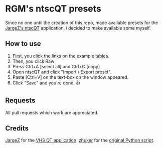 
# RGM's ntscQT presets
Since no one until the creation of this repo, made available presets for the [JargeZ's ntscQT](https://github.com/JargeZ/vhs) application, i decided to make available some myself.

<!--## Examples and showcase
<p>
  <img src="https://user-images.githubusercontent.com/40833244/130843359-fd9433ec-0e78-4a9d-88d2-a004a7c04df1.png" alt="Original" height="300px"><br>
  <i>Original frame from anime Cardcaptor Sakura<br>© CLAMP, ST, KODANSHA / NHK, NEP</i>
</p>

| Rendered img | Preset |
| ------ | ------ |
| <img src="https://user-images.githubusercontent.com/40833244/130846142-e3bb650a-8e8b-4faa-bde9-e981d00afb1d.png" alt="VHS_1" height="200px"> | [VHS_1](VHS_1.json) - First VHS preset, more like 90s to 2000s |
| <img src="https://user-images.githubusercontent.com/40833244/130847030-98281980-3169-4b27-96ed-89edbb23cb03.png" alt="VHS_2" height="200px"> | [VHS_2](VHS_2.json) - Modified from VHS_1, now more like 80s VHS. |-->

## How to use

 1. First, you click the links on the example tables.
 2. Then, you click Raw
 3. Press Ctrl+A [select all] and Ctrl+C [copy]
 4. Open ntscQT and click "Import / Export preset".
 5. Paste [Ctrl+V] on the text-box on the window appeared.
 6. Click "Save" and you're done. :thumbsup:

## Requests

All pull requests which work are appreciated.

## Credits

[JargeZ](https://github.com/JargeZ) for the [VHS QT application](https://github.com/JargeZ/vhs).
[zhuker](https://github.com/zhuker) for the [original Python script](https://github.com/zhuker/ntsc).
